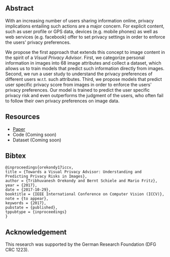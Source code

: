 ## Abstract
With an increasing number of users sharing information online, privacy implications entailing such actions are a major concern.
For explicit content, such as user profile or GPS data, devices (e.g. mobile phones) as well as web services (e.g. facebook) offer to set privacy settings in order to enforce the users' privacy preferences.

We propose the first approach that extends this concept to image content in the spirit of a _Visual Privacy Advisor_.  First, we categorize personal information in images into 68 image attributes and collect a dataset, which allows us to train models that predict such information directly from images. Second, we run a user study to understand the privacy preferences of different users w.r.t. such attributes. Third, we propose models that predict user specific privacy score from images in order to enforce the users' privacy preferences. Our model is trained to predict the user specific privacy risk and even outperforms the judgment of the users, who often fail to follow their own privacy preferences on image data.

## Resources
  - [Paper](https://arxiv.org/abs/1703.10660)
  - Code (Coming soon)
  - Dataset (Coming soon)
  
## Bibtex
```
@inproceedings{orekondy17iccv,
title = {Towards a Visual Privacy Advisor: Understanding and Predicting Privacy Risks in Images},
author = {Tribhuvanesh Orekondy and Bernt Schiele and Mario Fritz},
year = {2017},
date = {2017-10-29},
booktitle = {IEEE International Conference on Computer Vision (ICCV)},
note = {to appear},
keywords = {2017},
pubstate = {published},
tppubtype = {inproceedings}
}
```

## Acknowledgement
This research was supported by the German Research Foundation (DFG CRC 1223).
